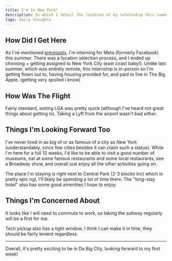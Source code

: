 ```yaml
---
title: I'm In New York!
description: In which I detail the location of my internship this summer, recount the trip there, and offer some first thoughts on the city.
tags: daily thoughts
---
```


## How Did I Get Here

As I've mentioned [previously](./2021-06-21-working-at-facebook.html), I'm
interning for Meta (formerly Facebook) this summer. There was a location
selection process, and I ended up choosing + getting assigned to New York City
(east coast baby!). Unlike last summer, which was entirely remote, this
internship is in-person so I'm getting flown out to, having housing provided
for, and paid to live in The Big Apple. (getting very spoiled i know)

## How Was The Flight

Fairly standard, exiting LGA was pretty quick (although I've heard not great
things about getting in). Taking a Lyft from the airport wasn't bad either.

## Things I'm Looking Forward Too

I've never lived in as big of or as famous of a city as New York
(understandably, since few cities besides it can claim such a status). While
I'm here for a full 12 weeks, I'd like to be able to visit a good number of
museums, eat at some famous restaurants and some local restaurants, see a
Broadway show, and overall just enjoy all the other activities going on.

The place I'm staying is right next to Central Park (2-3 blocks iirc) which is
pretty epic ngl, I'll likely be spending a lot of time there. The "long-stay
hotel" also has some good amenities I hope to enjoy.

## Things I'm Concerned About

It looks like I will need to commute to work, so taking the subway regularly
will be a first for me.

Tech pickup also has a tight window, I think I can make it in time, they should
be fairly lenient regardless.

<hr/>

Overall, it's pretty exciting to be in Da Big City, looking forward to my first
week!
